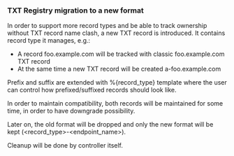 ### TXT Registry migration to a new format ###

In order to support more record types and be able to track ownership without TXT record name clash, a new TXT record is introduced.
It contains record type it manages, e.g.:
* A record foo.example.com will be tracked with classic foo.example.com TXT record
* At the same time a new TXT record will be created a-foo.example.com

Prefix and suffix are extended with %{record_type} template where the user can control how prefixed/suffixed records should look like.

In order to maintain compatibility, both records will be maintained for some time, in order to have downgrade possibility.

Later on, the old format will be dropped and only the new format will be kept (<record_type>-<endpoint_name>).

Cleanup will be done by controller itself.
